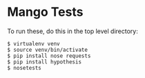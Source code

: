 Mango Tests
===========

To run these, do this in the top level directory:

    $ virtualenv venv
    $ source venv/bin/activate
    $ pip install nose requests
    $ pip install hypothesis
    $ nosetests


